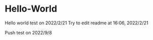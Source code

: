 # Hello-World
Hello world test on 2022/2/21
Try to edit readme at 16:06, 2022/2/21

Push test on 2022/9/8